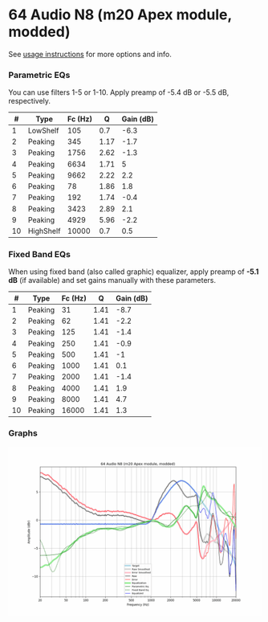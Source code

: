 # 64 Audio N8 (m20 Apex module, modded)
See [usage instructions](https://github.com/jaakkopasanen/AutoEq#usage) for more options and info.

### Parametric EQs
You can use filters 1-5 or 1-10. Apply preamp of -5.4 dB or -5.5 dB, respectively.

|   # | Type      |   Fc (Hz) |    Q |   Gain (dB) |
|-----|-----------|-----------|------|-------------|
|   1 | LowShelf  |       105 | 0.7  |        -6.3 |
|   2 | Peaking   |       345 | 1.17 |        -1.7 |
|   3 | Peaking   |      1756 | 2.62 |        -1.3 |
|   4 | Peaking   |      6634 | 1.71 |         5   |
|   5 | Peaking   |      9662 | 2.22 |         2.2 |
|   6 | Peaking   |        78 | 1.86 |         1.8 |
|   7 | Peaking   |       192 | 1.74 |        -0.4 |
|   8 | Peaking   |      3423 | 2.89 |         2.1 |
|   9 | Peaking   |      4929 | 5.96 |        -2.2 |
|  10 | HighShelf |     10000 | 0.7  |         0.5 |

### Fixed Band EQs
When using fixed band (also called graphic) equalizer, apply preamp of **-5.1 dB** (if available) and set gains manually with these parameters.

|   # | Type    |   Fc (Hz) |    Q |   Gain (dB) |
|-----|---------|-----------|------|-------------|
|   1 | Peaking |        31 | 1.41 |        -8.7 |
|   2 | Peaking |        62 | 1.41 |        -2.2 |
|   3 | Peaking |       125 | 1.41 |        -1.4 |
|   4 | Peaking |       250 | 1.41 |        -0.9 |
|   5 | Peaking |       500 | 1.41 |        -1   |
|   6 | Peaking |      1000 | 1.41 |         0.1 |
|   7 | Peaking |      2000 | 1.41 |        -1.4 |
|   8 | Peaking |      4000 | 1.41 |         1.9 |
|   9 | Peaking |      8000 | 1.41 |         4.7 |
|  10 | Peaking |     16000 | 1.41 |         1.3 |

### Graphs
![](./64%20Audio%20N8%20(m20%20Apex%20module,%20modded).png)
